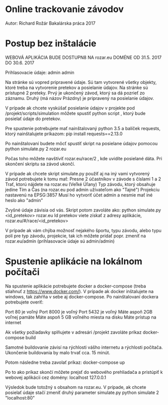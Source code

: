 Online trackovanie závodov
==========================
Autor: Richard Rožár
Bakalárska práca 2017



Postup bez inštalácie
=====================

WEBOVÁ APLIKÁCIA BUDE DOSTUPN8 NA rozar.eu DOMÉNE OD 31.5. 2017 DO 30.6. 2017

Prihlasovacie údaje:
admin
admin

Na stránke sú vopred pripravené údaje. Sú tam vytvorené všetky objekty, ktoré treba na vytvorenie pretekov a posielanie
údajov. Na stránke sú prístupné 2 preteky. Prvý je ukončený závod, ktorý sa dá pozrieť zo záznamu. Druhý
(má názov Prázdny) je pripravený na posielanie údajov.

V prípade ak chcete vyskúšať posielanie údajov v projekte pod /projekt/scripts/simulation môžete spustiť python script
, ktorý bude posielať údaje do pretekov.

Pre spustenie potrebujete mať nainštalovaný python 3.5 a balíček requests, ktorý nainštalujete príkazom:
pip install requests==2.13.0

Po nainštalovaní budete môcť spustiť skript na posielane údajov pomocou
python simulate.py 2 rozar.eu

Počas toho môžete navštíviť rozar.eu/race/2 , kde uvidíte posielané dáta. Pri skončení skriptu sa závod ukončí.

V prípade ak chcete skript simulate.py použiť aj na iný vami vytvorený závod potrebujete k tomu mať:
Presne 2 účastníkov v závode s číslami 1 a 2
Trať, ktorú nájdete na rozar.eu (Veľké Úľany)
Typ závodu, ktorý obsahuje jedine Tím a Čas (na rozar.eu pod admin užívateľom ako "Tajné")
Projekciu nastavenú na EPSG:3857
Musí ho vytvoriť účet admin a nesmie mať iné heslo ako "admin"

Zvyšné údaje závisia od vás. Skript potom zavoláte ako:
python simulate.py <id_pretekov> rozar.eu
Id pretekov viete získať z adresy aplikácie, rozar.eu/#/race/<id_pretekov>

V prípade ak vám chýba možnosť nejakého športu, typu závodu, alebo typu polí pre typ závodu, projekcie, tak ich môžete
pridať popr. zmeniť na rozar.eu/admin (prihlasovacie údaje sú admin/admin)



Spustenie aplikácie na lokálnom počítači
========================================
Na spustenie aplikácie potrebujete docker a docker-compose (treba stiahnuť z https://www.docker.com/). V prípade ak
docker inštalujete na windows, tak zahŕňa v sebe aj docker-compose. Po nainštalovaní dockera potrebujete overiť:

Port 80 je voľný
Port 8000 je voľný
Port 5432 je voľný
Máte aspoň 2GB voľnej pamäte
Máte aspoň 5 GB voľného miesta na disku
Máte prístup na internet

Ak všetky požiadavky splňujete v adresári /projekt zavoláte príkaz
docker-compose build

Samotné buildovanie závisí na rýchlosti vášho internetu a rýchlosti počítača. Ukončenie buildovania by malo trvať
cca. 15 minút.

Potom následne treba zavolať príkaz:
docker-compose up

Po to ako príkaz skončí môžete prejsť do webového prehliadača a pristúpiť k webovej aplikácii cez domény:
localhost
127.0.0.1

Výsledok bude totožný s obsahom na rozar.eu. V prípade, ak chcete posielať údaje stačí zmeniť druhý parameter simulate.py
python simulate 2 "localhost:80"
